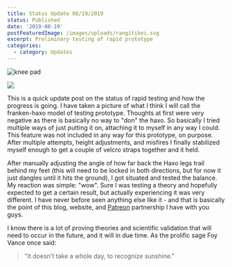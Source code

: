 ```yaml
---
title: Status Update 08/19/2019
status: Published
date: '2019-08-19'
postFeaturedImage: /images/uploads/rangitikei.svg
excerpt: Preliminary testing of rapid prototype
categories:
  - category: Updates
---
```

![knee pad](/images/uploads/knee-pad.jpg)

![](/images/uploads/franken-exo.jpg)

This is a quick update post on the status of rapid testing and how the progress is going. I have taken a picture of what I think I will call the franken-haxo model of testing prototype. Thoughts at first were very negative as there is basically no way to "don" the haxo. So basically I tried multiple ways of just putting it on, attaching it to myself in any way I could. This feature was not included in any way for this prototype, on purpose. After multiple attempts, height adjustments, and misfires I finally stabilized myself enough to get a couple of velcro straps together and it held.

After manually adjusting the angle of how far back the Haxo legs trail behind my feet (this will need to be locked in both directions, but for now it just dangles until it hits the ground), I got situated and tested the balance. My reaction was simple: "wow". Sure I was testing a theory and hopefully expected to get a certain result, but actually experiencing it was very different. I have never before seen anything else like it - and that is basically the point of this blog, website, and [Patreon](https://www.patreon.com/dynamicmomentum) partnership I have with you guys.

I know there is a lot of proving theories and scientific validation that will need to occur in the future, and it will in due time. As the prolific sage Foy Vance once said:

> "It doesn't take a whole day, to recognize sunshine."
